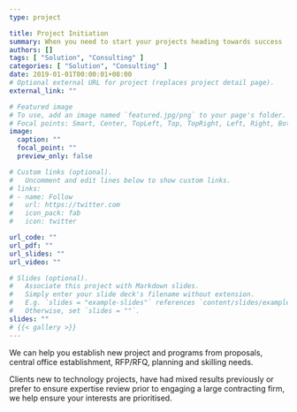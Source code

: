 ```yaml
---
type: project

title: Project Initiation
summary: When you need to start your projects heading towards success
authors: []
tags: [ "Solution", "Consulting" ]
categories: [ "Solution", "Consulting" ]
date: 2019-01-01T00:00:01+08:00
# Optional external URL for project (replaces project detail page).
external_link: ""

# Featured image
# To use, add an image named `featured.jpg/png` to your page's folder.
# Focal points: Smart, Center, TopLeft, Top, TopRight, Left, Right, BottomLeft, Bottom, BottomRight.
image:
  caption: ""
  focal_point: ""
  preview_only: false

# Custom links (optional).
#   Uncomment and edit lines below to show custom links.
# links:
# - name: Follow
#   url: https://twitter.com
#   icon_pack: fab
#   icon: twitter

url_code: ""
url_pdf: ""
url_slides: ""
url_video: ""

# Slides (optional).
#   Associate this project with Markdown slides.
#   Simply enter your slide deck's filename without extension.
#   E.g. `slides = "example-slides"` references `content/slides/example-slides.md`.
#   Otherwise, set `slides = ""`.
slides: ""
# {{< gallery >}}
---
```

We can help you establish new project and programs from proposals, central office establishment, RFP/RFQ, planning and skilling needs.

Clients new to technology projects, have had mixed results previously or prefer to ensure expertise review prior to engaging a large contracting firm, we help ensure your interests are prioritised.

